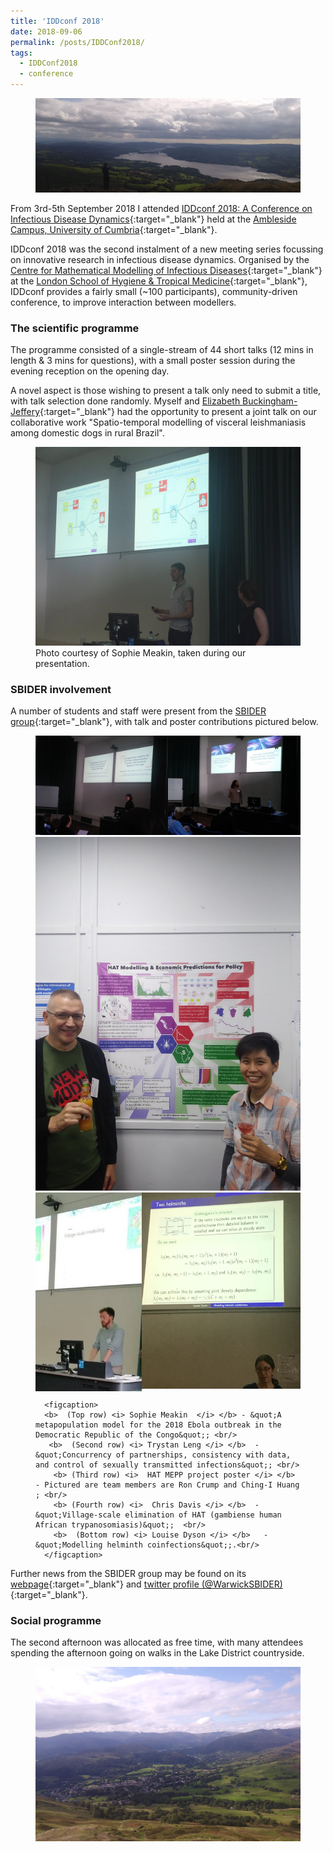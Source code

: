```yaml
---
title: 'IDDconf 2018'
date: 2018-09-06
permalink: /posts/IDDConf2018/
tags:
  - IDDConf2018
  - conference
---
```



[IDDconf2018_Web]: http://iddconf.org
[CumbriaUni]: https://www.cumbria.ac.uk/student-life/locations/ambleside/

[SBIDERweb_link]: https://warwick.ac.uk/fac/cross_fac/zeeman_institute/
[SBIDERTwitter_link]: https://twitter.com/WarwickSBIDER

[MathSys_link]: https://warwick.ac.uk/fac/sci/mathsys/

[EBJ_link]: https://ebucksjeff.github.io
[CMMID_link]: http://cmmid.lshtm.ac.uk
[LSHTM_link]: https://www.lshtm.ac.uk

<figure>
  <img src="/images/IDDConf2018/featured.jpg" alt=""/>
</figure>

From 3rd-5th September 2018 I attended [IDDconf 2018: A Conference on Infectious Disease Dynamics][IDDconf2018_web]{:target="_blank"} held at the [Ambleside Campus, University of Cumbria][CumbriaUni]{:target="_blank"}.

IDDconf 2018 was the second instalment of a new meeting series focussing on innovative research in infectious disease dynamics. Organised by the [Centre for Mathematical Modelling of Infectious Diseases][CMMID_link]{:target="_blank"} at the [London School of Hygiene & Tropical Medicine][LSHTM_link]{:target="_blank"}, IDDconf provides a fairly small (~100 participants), community-driven conference, to improve interaction between modellers.

### The scientific programme

The programme consisted of a single-stream of 44 short talks (12 mins in length & 3 mins for questions), with a small poster session during the evening reception on the opening day.

A novel aspect is those wishing to present a talk only need to submit a title, with talk selection done randomly. Myself and [Elizabeth Buckingham-Jeffery][EBJ_link]{:target="_blank"} had the opportunity to present a joint talk on our collaborative work &quot;Spatio-temporal modelling of visceral leishmaniasis among domestic dogs in rural Brazil&quot;.

<figure>
  <img src="/images/IDDconf2018/LizEd_TalkPhoto.jpg" alt="Presenting photo"/>
      <figcaption> Photo courtesy of Sophie Meakin, taken during our presentation.</figcaption>
</figure>

### SBIDER involvement

A number of students and staff were present from the [SBIDER group][SBIDERweb_link]{:target="_blank"}, with talk and poster contributions pictured below.

<figure>
    <img src="/images/IDDconf2018/SophieTalk.jpg" alt="Presenting photo" align="left"  width="50%"/>
        <img src="/images/IDDconf2018/TrystanTalk.jpg" alt="Presenting photo" width="50%"/>
      <img src="/images/IDDconf2018/HATposter.jpeg" alt="Presenting photo" width="100%" />
        <img src="/images/IDDconf2018/ChrisTalk.jpg" alt="Presenting photo"  align="left"  width="40%"/>
    <img src="/images/IDDconf2018/LouiseTalk.jpg" alt="Presenting photo"  width="60%"/>

      <figcaption>
      <b>  (Top row) <i> Sophie Meakin  </i> </b> - &quot;A metapopulation model for the 2018 Ebola outbreak in the Democratic Republic of the Congo&quot;; <br/>
       <b>  (Second row) <i> Trystan Leng </i> </b>  - &quot;Concurrency of partnerships, consistency with data, and control of sexually transmitted infections&quot;; <br/>
        <b> (Third row) <i>  HAT MEPP project poster </i> </b>  - Pictured are team members are Ron Crump and Ching-I Huang ; <br/>
        <b> (Fourth row) <i>  Chris Davis </i> </b>  - &quot;Village-scale elimination of HAT (gambiense human African trypanosomiasis)&quot;;  <br/>
        <b>  (Bottom row) <i> Louise Dyson </i> </b>   - &quot;Modelling helminth coinfections&quot;;.<br/>
      </figcaption>
</figure>

Further news from the SBIDER group may be found on its [webpage][SBIDERweb_link]{:target="_blank"} and [twitter profile (@WarwickSBIDER)][SBIDERTwitter_link]{:target="_blank"}.

### Social programme
The second afternoon was allocated as free time, with many attendees spending the afternoon going on walks in the Lake District countryside.  

<figure>
  <img src="/images/IDDconf2018/VillagePhoto.jpg" alt="Village photo"/>
</figure>
